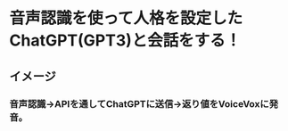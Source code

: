 <h1>音声認識を使って人格を設定したChatGPT(GPT3)と会話をする！</h1>
<h2>イメージ</h2>
<h3>音声認識→APIを通してChatGPTに送信→返り値をVoiceVoxに発音。</h3>
